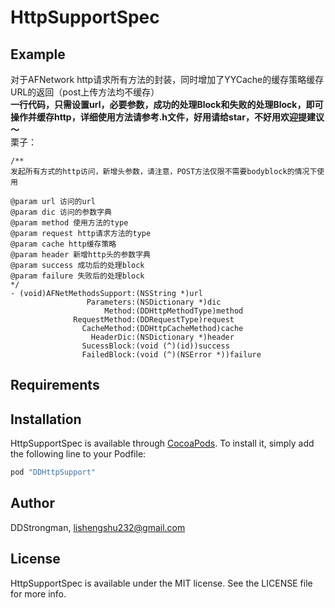 # HttpSupportSpec


## Example

对于AFNetwork http请求所有方法的封装，同时增加了YYCache的缓存策略缓存URL的返回（post上传方法均不缓存）<br>
**一行代码，只需设置url，必要参数，成功的处理Block和失败的处理Block，即可操作并缓存http，详细使用方法请参考.h文件，好用请给star，不好用欢迎提建议～**<br>
栗子：<br>
```
/**
发起所有方式的http访问，新增头参数，请注意，POST方法仅限不需要bodyblock的情况下使用

@param url 访问的url
@param dic 访问的参数字典
@param method 使用方法的type
@param request http请求方法的type
@param cache http缓存策略
@param header 新增http头的参数字典
@param success 成功后的处理block
@param failure 失败后的处理block
*/
- (void)AFNetMethodsSupport:(NSString *)url
                 Parameters:(NSDictionary *)dic
                     Method:(DDHttpMethodType)method
              RequestMethod:(DDRequestType)request
                CacheMethod:(DDHttpCacheMethod)cache
                  HeaderDic:(NSDictionary *)header
                SucessBlock:(void (^)(id))success
                FailedBlock:(void (^)(NSError *))failure
```

## Requirements

## Installation

HttpSupportSpec is available through [CocoaPods](http://cocoapods.org). To install
it, simply add the following line to your Podfile:

```ruby
pod "DDHttpSupport"
```

## Author

DDStrongman, lishengshu232@gmail.com

## License

HttpSupportSpec is available under the MIT license. See the LICENSE file for more info.
